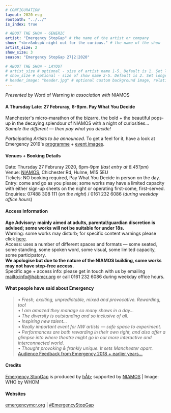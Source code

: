 ```yaml
---
# CONFIGURATION
layout: 2020-esg
rootpath: "../../"
is_index: true

# ABOUT THE SHOW - GENERIC
artist: "Emergency StopGap" # the name of the artist or company
show: "<br>&nbspA night out for the curious." # the name of the show
artist_size: 2
show_size: 3
season: "Emergency StopGap 27|2|2020"

# ABOUT THE SHOW - LAYOUT
# artist_size # optional - size of artist name 1-5. Default is 1. Set longer names to lower values
# show_size # optional - size of show name 2-5. Default is 2. Set longer names to lower values
# header_image: "header.jpg" # optional custom background image, relative to current page
---
```

*Presented by* Word of Warning *in association with* NIAMOS           
         
#### A Thursday Late: 27 Februray, 6-9pm. Pay What You Decide             
Manchester's micro-marathon of the bizarre, the bold + the beautiful pops-up in the decaying splendour of NIAMOS with a night of curiosities… *Sample the different — then pay what you decide!*            
             
*Participating Artists to be announced.* To get a feel for it, have a look at Emergency 2019's [programme](/archive/2019-emergency) + [event images](/galleries/2019-emergency).         
         
#### Venues + Booking Details         
Date: Thursday 27 Februray 2020, 6pm-9pm (*last entry at 8.45?pm*)           
Venue: <a href="http://www.niamos.space" target="_blank">NIAMOS</a>, Chichester Rd, Hulme, M15 5EU        
Tickets: NO booking required, Pay What You Decide in person on the day.<br>Entry: come and go as you please; some works may have a limited capacity with either sign-up sheets on the night or operating first-come, first-served.       
Enquiries: 07488 308 111 (*on the night*) / 0161 232 6086 (*during weekday office hours*)          
         
#### Access Information       
**Age Advisory: mainly aimed at adults, parental/guardian discretion is advised; some works will not be suitable for under 18s.**<br>Warning: some works may disturb; for specific content warnings please click [here](/warnings).<br>Access: uses a number of different spaces and formats — some seated, some standing, some spoken word, some visual, some limited capacity, some participatory.<br> **We apologise but due to the nature of the NIAMOS building, some works may not have step-free access.**<br>Specific age + access info: please get in touch with us by emailing <mailto:info@habmcr.org> or call 0161 232 6086 during weekday office hours.        
            
#### What people have said about Emergency         
>• *Fresh, exciting, unpredictable, mixed and provocative. Rewarding, too!*<br>• *I am amazed they manage so many shows in a day…*<br>• *The diversity is outstanding and so inclusive of all.*<br>• *Inspiring new talent…*<br>• *Really important event for NW artists — safe space to experiment.*<br>• *Performances are both rewarding in their own right, and also offer a glimpse into where theatre might go in our more interactive and interconnected world.*<br>• *Thought provoking & frankly unique. It sets Manchester apart.*<br>[Audience Feedback from Emergency 2018 + earlier years…](/archive/2018-emergency)          
         
#### Credits         
[Emergency StopGap](/hab/emergency) is produced by [hÅb](/hab); supported by <a href="http://www.niamos.space" target="_blank">NIAMOS</a> | Image: WHO by WHOM        
                
#### Websites
<a href="http://emergencymcr.org" target="_blank">emergencymcr.org</a> | <a href="http://twitter.com/hashtag/EmergencyStopGap" target="_blank">#EmergencyStopGap</a>
